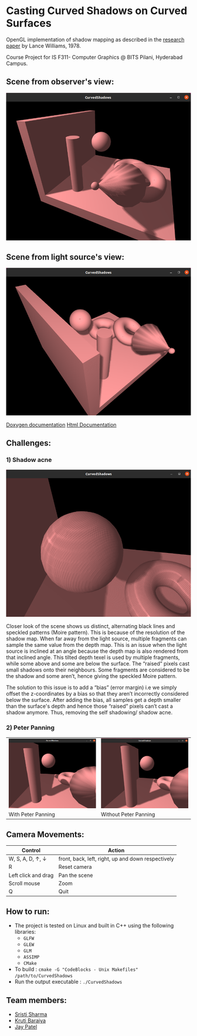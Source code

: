 # Casting Curved Shadows on Curved Surfaces
OpenGL implementation of shadow mapping as described in the [research paper](https://github.com/krutibaraiya/CurvedShadows/blob/master/ResearchPaper.pdf) by Lance Williams, 1978.

Course Project for IS F311- Computer Graphics @ BITS Pilani, Hyderabad Campus.

<!-- ## Objective:
* To understand OpenGL Transformations, 3D viewing Pipeline and matrix stack operations.
* Incorporating objects made in 3D Modelling software such as Blender.
* Implementing camera functions such as pan ,zoom, pitch, yaw and roll to interact with the scene. -->

## Scene from observer's view:
![Scene from observer's view](https://github.com/krutibaraiya/CurvedShadows/blob/master/Html%20pages/images/fromobsview.png)

## Scene from light source's view:
![Scene from light source's view](https://github.com/krutibaraiya/CurvedShadows/blob/master/Html%20pages/images/fromlightview.png)

[Doxygen documentation](https://github.com/krutibaraiya/CurvedShadows/tree/master/html)
[Html Documentation](https://github.com/krutibaraiya/CurvedShadows/tree/master/Html%20pages/html%20pages)

## Challenges:
### 1) Shadow acne
![Shadow acne](https://github.com/krutibaraiya/CurvedShadows/blob/master/Html%20pages/images/moire1.png)

Closer look of the scene shows us distinct, alternating black lines and speckled patterns (Moire pattern). This is because of the resolution of the shadow map. When far away from the light source, multiple fragments can sample the same value from the depth map. This is an issue when the light source is inclined at an angle because the depth map is also rendered from that inclined angle. This tilted depth texel is used by multiple fragments, while some above and some are below the surface. The “raised” pixels cast small shadows onto their neighbours. Some fragments are considered to be the shadow and some aren’t, hence giving the speckled Moire pattern.

The solution to this issue is to add a “bias” (error margin) i.e we simply offset the z-coordinates by a bias so that they aren’t incorrectly considered below the surface. After adding the bias, all samples get a depth smaller than the surface's depth and hence those “raised” pixels can’t cast a shadow anymore. Thus, removing the self shadowing/ shadow acne.

### 2) Peter Panning
<!-- ![Peter panning](https://github.com/krutibaraiya/CurvedShadows/blob/master/Html%20pages/images/peter1.png) -->

<table>
  <tr>
    <td><img src="https://github.com/krutibaraiya/CurvedShadows/blob/master/Html%20pages/images/peter1.png" ></td>
    <td><img src="https://github.com/krutibaraiya/CurvedShadows/blob/master/Html%20pages/images/peter2.png" ></td>
  </tr>
  <tr>
    <td>With Peter Panning</td>
     <td>Without Peter Panning</td>
  </tr>
 </table>







## Camera Movements:
| Control          | Action                                            |
|------------------|---------------------------------------------------|
| W, S, A, D, ↑, ↓ | front, back, left, right, up and down respectively|
| R                | Reset camera                                      |
| Left click and drag  | Pan the scene                                 |
| Scroll mouse     | Zoom                                              |
| Q                | Quit                                              |

## How to run:
* The project is tested on Linux and built in C++ using the following libraries:
    * `GLFW`
    * `GLEW`
    * `GLM`
    * `ASSIMP`
    * `CMake`
* To build : `cmake -G "CodeBlocks - Unix Makefiles" /path/to/CurvedShadows`
* Run the output executable : `./CurvedShadows`

## Team members:
* [Sristi Sharma](https://github.com/judyhopps24)
* [Kruti Baraiya](https://github.com/krutibaraiya)
* [Jay Patel](https://github.com/pjay20301)



